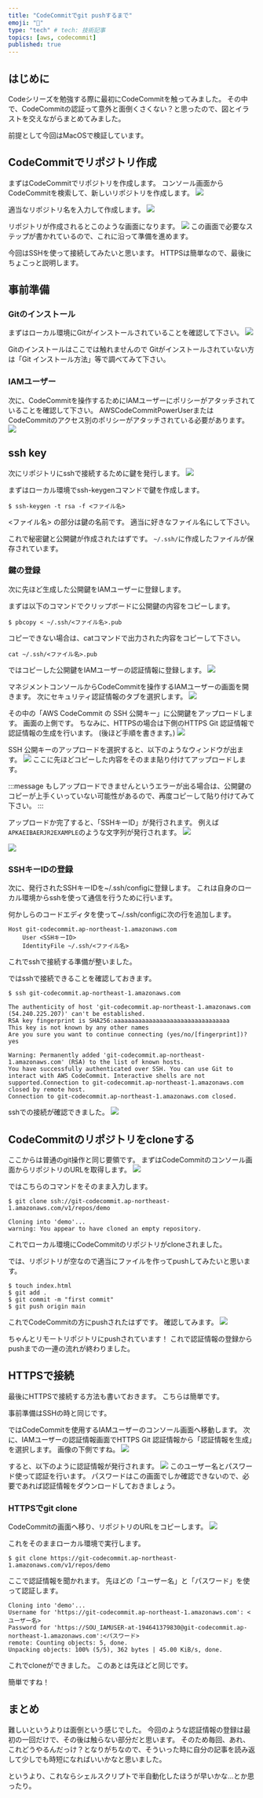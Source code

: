```yaml
---
title: "CodeCommitでgit pushするまで"
emoji: "💬"
type: "tech" # tech: 技術記事
topics: [aws, codecommit]
published: true
---
```

## はじめに
Codeシリーズを勉強する際に最初にCodeCommitを触ってみました。
その中で、CodeCommitの認証って意外と面倒くさくない？と思ったので、図とイラストを交えながらまとめてみました。

前提として今回はMacOSで検証しています。

## CodeCommitでリポジトリ作成
まずはCodeCommitでリポジトリを作成します。
コンソール画面からCodeCommitを検索して、新しいリポジトリを作成します。
![](/images/u0.png)

適当なリポジトリ名を入力して作成します。
![](/images/u01.png)

リポジトリが作成されるとこのような画面になります。
![](/images/u02.png)
この画面で必要なステップが書かれているので、これに沿って準備を進めます。

今回はSSHを使って接続してみたいと思います。
HTTPSは簡単なので、最後にちょこっと説明します。

## 事前準備
### Gitのインストール
まずはローカル環境にGitがインストールされていることを確認して下さい。
![](/images/u1.png)

Gitのインストールはここでは触れませんので
Gitがインストールされていない方は「Git インストール方法」等で調べてみて下さい。

### IAMユーザー
次に、CodeCommitを操作するためにIAMユーザーにポリシーがアタッチされていることを確認して下さい。
AWSCodeCommitPowerUserまたはCodeCommitのアクセス別のポリシーがアタッチされている必要があります。
![](/images/u2.png)

## ssh key
次にリポジトリにsshで接続するために鍵を発行します。
![](/images/u3.png)

まずはローカル環境でssh-keygenコマンドで鍵を作成します。
```
$ ssh-keygen -t rsa -f <ファイル名>
```
<ファイル名> の部分は鍵の名前です。
適当に好きなファイル名にして下さい。

これで秘密鍵と公開鍵が作成されたはずです。
`~/.ssh/`に作成したファイルが保存されています。

### 鍵の登録
次に先ほど生成した公開鍵をIAMユーザーに登録します。

まずは以下のコマンドでクリップボードに公開鍵の内容をコピーします。
```
$ pbcopy < ~/.ssh/<ファイル名>.pub
```

コピーできない場合は、catコマンドで出力された内容をコピーして下さい。
```
cat ~/.ssh/<ファイル名>.pub
```

ではコピーした公開鍵をIAMユーザーの認証情報に登録します。
![](/images/u9.png)

マネジメントコンソールからCodeCommitを操作するIAMユーザーの画面を開きます。
次にセキュリティ認証情報のタブを選択します。
![](/images/u5.png)

その中の「AWS CodeCommit の SSH 公開キー」に公開鍵をアップロードします。
画面の上側です。
ちなみに、HTTPSの場合は下側のHTTPS Git 認証情報で認証情報の生成を行います。
(後ほど手順を書きます。)
![](/images/u4.png)

SSH 公開キーのアップロードを選択すると、以下のようなウィンドウが出ます。
![](/images/u6.png)
ここに先ほどコピーした内容をそのまま貼り付けてアップロードします。

:::message
もしアップロードできませんというエラーが出る場合は、公開鍵のコピーが上手くいっていない可能性があるので、再度コピーして貼り付けてみて下さい。
:::

アップロードか完了すると、「SSHキーID」が発行されます。
例えば`APKAEIBAERJR2EXAMPLE`のような文字列が発行されます。
![](/images/u7.png)

![](/images/u8.png)

### SSHキーIDの登録
次に、発行されたSSHキーIDを~/.ssh/configに登録します。
これは自身のローカル環境からsshを使って通信を行うために行います。

何かしらのコードエディタを使って~/.ssh/configに次の行を追加します。
```txt:~/.ssh/config
Host git-codecommit.ap-northeast-1.amazonaws.com
	User <SSHキーID>
	IdentityFile ~/.ssh/<ファイル名>
```
これでsshで接続する準備が整いました。

ではsshで接続できることを確認しておきます。
```
$ ssh git-codecommit.ap-northeast-1.amazonaws.com
```
```
The authenticity of host 'git-codecommit.ap-northeast-1.amazonaws.com (54.240.225.207)' can't be established.
RSA key fingerprint is SHA256:aaaaaaaaaaaaaaaaaaaaaaaaaaaaaaaaa
This key is not known by any other names
Are you sure you want to continue connecting (yes/no/[fingerprint])? yes

Warning: Permanently added 'git-codecommit.ap-northeast-1.amazonaws.com' (RSA) to the list of known hosts.
You have successfully authenticated over SSH. You can use Git to interact with AWS CodeCommit. Interactive shells are not supported.Connection to git-codecommit.ap-northeast-1.amazonaws.com closed by remote host.
Connection to git-codecommit.ap-northeast-1.amazonaws.com closed.
```
sshでの接続が確認できました。
![](/images/u11.png)

## CodeCommitのリポジトリをcloneする
ここからは普通のgit操作と同じ要領です。
まずはCodeCommitのコンソール画面からリポジトリのURLを取得します。
![](/images/u10.png)

ではこちらのコマンドをそのまま入力します。
```
$ git clone ssh://git-codecommit.ap-northeast-1.amazonaws.com/v1/repos/demo
```
```
Cloning into 'demo'...
warning: You appear to have cloned an empty repository.
```
これでローカル環境にCodeCommitのリポジトリがcloneされました。

では、リポジトリが空なので適当にファイルを作ってpushしてみたいと思います。
```
$ touch index.html
$ git add .
$ git commit -m "first commit"
$ git push origin main
```

これでCodeCommitの方にpushされたはずです。
確認してみます。
![](/images/u03.png)

ちゃんとリモートリポジトリにpushされています！
これで認証情報の登録からpushまでの一連の流れが終わりました。

## HTTPSで接続
最後にHTTPSで接続する方法も書いておきます。
こちらは簡単です。

事前準備はSSHの時と同じです。

ではCodeCommitを使用するIAMユーザーのコンソール画面へ移動します。
次に、IAMユーザーの認証情報画面でHTTPS Git 認証情報から「認証情報を生成」を選択します。
画像の下側ですね。
![](/images/u4.png)

すると、以下のように認証情報が発行されます。
![](/images/u04.png)
このユーザー名とパスワード使って認証を行います。
パスワードはこの画面でしか確認できないので、必要であれば認証情報をダウンロードしておきましょう。

### HTTPSでgit clone
CodeCommitの画面へ移り、リポジトリのURLをコピーします。
![](/images/u05.png)

これをそのままローカル環境で実行します。
```
$ git clone https://git-codecommit.ap-northeast-1.amazonaws.com/v1/repos/demo
```
ここで認証情報を聞かれます。
先ほどの「ユーザー名」と「パスワード」を使って認証します。
```
Cloning into 'demo'...
Username for 'https://git-codecommit.ap-northeast-1.amazonaws.com': <ユーザー名>
Password for 'https://SOU_IAMUSER-at-194641379830@git-codecommit.ap-northeast-1.amazonaws.com':<パスワード>
remote: Counting objects: 5, done.
Unpacking objects: 100% (5/5), 362 bytes | 45.00 KiB/s, done.
```
これでcloneができました。
このあとは先ほどと同じです。

簡単ですね！

## まとめ
難しいというよりは面倒という感じでした。
今回のような認証情報の登録は最初の一回だけで、その後は触らない部分だと思います。
そのため毎回、あれ、これどうやるんだっけ？となりがちなので、そういった時に自分の記事を読み返して少しでも時短になればいいかなと思いました。

というより、これならシェルスクリプトで半自動化したほうが早いかな...とか思ったり。

